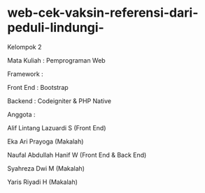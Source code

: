 # web-cek-vaksin-referensi-dari-peduli-lindungi-
<p> Kelompok 2 </p>
<p> Mata Kuliah : Pemprograman Web </p>
<p>Framework : </p>
<p> Front End : Bootstrap </p>
<p> Backend   : Codeigniter & PHP Native </p>
<p> Anggota : </p>
<p> Alif Lintang Lazuardi S (Front End) </p> 
<p> Eka Ari Prayoga (Makalah) </p>
<p> Naufal Abdullah Hanif W (Front End & Back End) </p>
<p> Syahreza Dwi M (Makalah) </p>
<p> Yaris Riyadi H (Makalah) </p>
